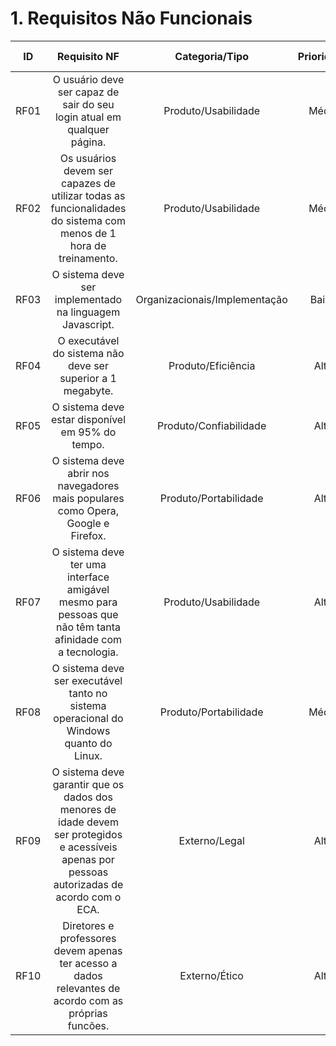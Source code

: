 # 1. Requisitos Não Funcionais

| ID   |                                 Requisito NF                              | Categoria/Tipo | Prioridade | Requisitos Relacionados |
| :--: | :-----------------------------------------------------------------------: |:-------------: | :--------: | :-----------------: |
| RF01 |  O usuário deve ser capaz de sair do seu login atual em qualquer página. | Produto/Usabilidade               |Média       |           -      |
| RF02 |  Os usuários devem ser capazes de utilizar todas as funcionalidades do sistema com menos de 1 hora de treinamento.     |  Produto/Usabilidade     |Média        |     -             |
| RF03 |  O sistema deve ser implementado na linguagem Javascript.              |  Organizacionais/Implementação       |Baixa       |     -               |
| RF04 |  O executável do sistema não deve ser superior a 1 megabyte.             |  Produto/Eficiência       |Alta       |     -               |
| RF05 |  O sistema deve estar disponível em 95% do tempo.             |  Produto/Confiabilidade       |Alta       |     -               |
| RF06 |  O sistema deve abrir nos navegadores mais populares como Opera, Google e Firefox.             |  Produto/Portabilidade       |Alta       |     -               |
| RF07 |  O sistema deve ter uma interface amigável mesmo para pessoas que não têm tanta afinidade com a tecnologia.             |  Produto/Usabilidade      |Alta       |     -               |
| RF08 |  O sistema deve ser executável tanto no sistema operacional do Windows quanto do Linux.             |  Produto/Portabilidade      |Média       |     -               |
| RF09 |  O sistema deve garantir que os dados dos menores de idade devem ser protegidos e acessíveis apenas por pessoas autorizadas de acordo com o ECA.             |  Externo/Legal     |Alta      |    RF10               |
| RF10 |  Diretores e professores devem apenas ter acesso a dados relevantes de acordo com as próprias funcões.             |  Externo/Ético     |Alta      |     RF09          |

<div style="text-align: center">


